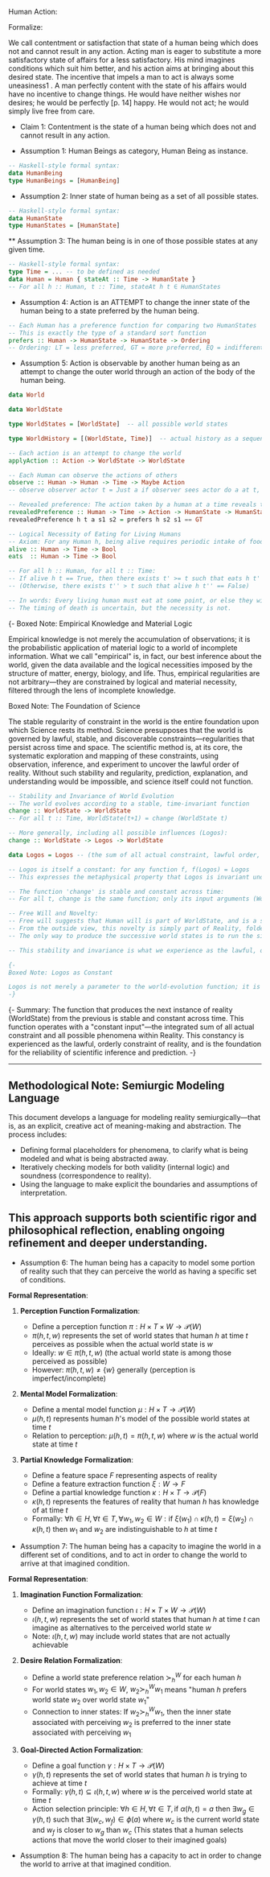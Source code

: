 
Human Action:

Formalize: 

We call contentment or satisfaction that state of a human being which does not and cannot result in any action. Acting man is eager to substitute a more satisfactory state of affairs for a less satisfactory. His mind imagines conditions which suit him better, and his action aims at bringing about this desired state. The incentive that impels a man to act is always some uneasiness1 . A man perfectly content with the state of his affairs would have no incentive to change things. He would have neither wishes nor desires; he would be perfectly [p. 14] happy. He would not act; he would simply live free from care.

* Claim 1: Contentment is the state of a human being which does not and cannot result in any action.

* Assumption 1: Human Beings as category, Human Being as instance.

```haskell
-- Haskell-style formal syntax:
data HumanBeing
type HumanBeings = [HumanBeing]
```

* Assumption 2: Inner state of human being as a set of all possible states.

```haskell
-- Haskell-style formal syntax:
data HumanState
type HumanStates = [HumanState]
```

** Assumption 3: The human being is in one of those possible states at any given time.

```haskell
-- Haskell-style formal syntax:
type Time = ... -- to be defined as needed
data Human = Human { stateAt :: Time -> HumanState }
-- For all h :: Human, t :: Time, stateAt h t ∈ HumanStates
```


* Assumption 4: Action is an ATTEMPT to change the inner state of the human being to a state preferred by the human being.

```haskell
-- Each Human has a preference function for comparing two HumanStates
-- This is exactly the type of a standard sort function
prefers :: Human -> HumanState -> HumanState -> Ordering
-- Ordering: LT = less preferred, GT = more preferred, EQ = indifferent
```

* Assumption 5: Action is observable by another human being as an attempt to change the outer world through an action of the body of the human being.

```haskell
data World

data WorldState

type WorldStates = [WorldState]  -- all possible world states

type WorldHistory = [(WorldState, Time)]  -- actual history as a sequence of (state, time) pairs

-- Each action is an attempt to change the world
applyAction :: Action -> WorldState -> WorldState

-- Each Human can observe the actions of others
observe :: Human -> Human -> Time -> Maybe Action
-- observe observer actor t = Just a if observer sees actor do a at t, Nothing if not observable

-- Revealed preference: The action taken by a human at a time reveals their preference
revealedPreference :: Human -> Time -> Action -> HumanState -> HumanState -> Bool
revealedPreference h t a s1 s2 = prefers h s2 s1 == GT

-- Logical Necessity of Eating for Living Humans
-- Axiom: For any Human h, being alive requires periodic intake of food (eating).
alive :: Human -> Time -> Bool
eats  :: Human -> Time -> Bool

-- For all h :: Human, for all t :: Time:
-- If alive h t == True, then there exists t' >= t such that eats h t' == True
-- (Otherwise, there exists t'' > t such that alive h t'' == False)

-- In words: Every living human must eat at some point, or else they will die.
-- The timing of death is uncertain, but the necessity is not.
```

{-
Boxed Note: Empirical Knowledge and Material Logic

Empirical knowledge is not merely the accumulation of observations; it is the probabilistic application of material logic to a world of incomplete information. What we call "empirical" is, in fact, our best inference about the world, given the data available and the logical necessities imposed by the structure of matter, energy, biology, and life. Thus, empirical regularities are not arbitrary—they are constrained by logical and material necessity, filtered through the lens of incomplete knowledge.

Boxed Note: The Foundation of Science

The stable regularity of constraint in the world is the entire foundation upon which Science rests its method. Science presupposes that the world is governed by lawful, stable, and discoverable constraints—regularities that persist across time and space. The scientific method is, at its core, the systematic exploration and mapping of these constraints, using observation, inference, and experiment to uncover the lawful order of reality. Without such stability and regularity, prediction, explanation, and understanding would be impossible, and science itself could not function.

```haskell
-- Stability and Invariance of World Evolution
-- The world evolves according to a stable, time-invariant function
change :: WorldState -> WorldState
-- For all t :: Time, WorldState(t+1) = change (WorldState t)

-- More generally, including all possible influences (Logos):
change :: WorldState -> Logos -> WorldState

data Logos = Logos -- (the sum of all actual constraint, lawful order, and possible phenomena in Reality)

-- Logos is itself a constant: for any function f, f(Logos) = Logos
-- This expresses the metaphysical property that Logos is invariant under all transformation; it is the absolute, unchanging constraint and order of Reality.

-- The function 'change' is stable and constant across time:
-- For all t, change is the same function; only its input arguments (WorldState, Logos) vary.

-- Free Will and Novelty:
-- Free will suggests that Human will is part of WorldState, and is a source of novelty.
-- From the outside view, this novelty is simply part of Reality, folded into Logos.
-- The only way to produce the successive world states is to run the simulation (Creation/Reality) itself.

-- This stability and invariance is what we experience as the lawful, orderly constraint of reality.

{-
Boxed Note: Logos as Constant

Logos is not merely a parameter to the world-evolution function; it is metaphysically constant. For any function f, f(Logos) = Logos. This expresses that the sum total of lawful order and constraint in Reality is absolutely invariant—unchanged by any operation, transformation, or perspective. Logos is the unchanging ground of possibility and actuality.
-}
```

{-
Summary: The function that produces the next instance of reality (WorldState) from the previous is stable and constant across time. This function operates with a "constant input"—the integrated sum of all actual constraint and all possible phenomena within Reality. This constancy is experienced as the lawful, orderly constraint of reality, and is the foundation for the reliability of scientific inference and prediction.
-}


---
## Methodological Note: Semiurgic Modeling Language

This document develops a language for modeling reality semiurgically—that is, as an explicit, creative act of meaning-making and abstraction. The process includes:

- Defining formal placeholders for phenomena, to clarify what is being modeled and what is being abstracted away.
- Iteratively checking models for both validity (internal logic) and soundness (correspondence to reality).
- Using the language to make explicit the boundaries and assumptions of interpretation.

This approach supports both scientific rigor and philosophical reflection, enabling ongoing refinement and deeper understanding.
---

* Assumption 6: The human being has a capacity to model some portion of reality such that they can perceive the world as having a specific set of conditions.

**Formal Representation**:

1. **Perception Function Formalization**:
   - Define a perception function $\pi : H \times T \times W \to \mathcal{P}(W)$
   - $\pi(h, t, w)$ represents the set of world states that human $h$ at time $t$ perceives as possible when the actual world state is $w$
   - Ideally: $w \in \pi(h, t, w)$ (the actual world state is among those perceived as possible)
   - However: $\pi(h, t, w) \neq \{w\}$ generally (perception is imperfect/incomplete)

2. **Mental Model Formalization**:
   - Define a mental model function $\mu : H \times T \to \mathcal{P}(W)$
   - $\mu(h, t)$ represents human $h$'s model of the possible world states at time $t$
   - Relation to perception: $\mu(h, t) = \pi(h, t, w)$ where $w$ is the actual world state at time $t$

3. **Partial Knowledge Formalization**:
   - Define a feature space $F$ representing aspects of reality
   - Define a feature extraction function $\xi : W \to F$
   - Define a partial knowledge function $\kappa : H \times T \to \mathcal{P}(F)$
   - $\kappa(h, t)$ represents the features of reality that human $h$ has knowledge of at time $t$
   - Formally: $\forall h \in H, \forall t \in T, \forall w_1, w_2 \in W: \text{if } \xi(w_1) \cap \kappa(h, t) = \xi(w_2) \cap \kappa(h, t) \text{ then } w_1 \text{ and } w_2 \text{ are indistinguishable to } h \text{ at time } t$

  * Assumption 7: The human being has a capacity to imagine the world in a different set of conditions, and to act in order to change the world to arrive at that imagined condition.

**Formal Representation**:

1. **Imagination Function Formalization**:
   - Define an imagination function $\iota : H \times T \times W \to \mathcal{P}(W)$
   - $\iota(h, t, w)$ represents the set of world states that human $h$ at time $t$ can imagine as alternatives to the perceived world state $w$
   - Note: $\iota(h, t, w)$ may include world states that are not actually achievable

2. **Desire Relation Formalization**:
   - Define a world state preference relation $\succ^W_h$ for each human $h$
   - For world states $w_1, w_2 \in W$, $w_2 \succ^W_h w_1$ means "human $h$ prefers world state $w_2$ over world state $w_1$"
   - Connection to inner states: If $w_2 \succ^W_h w_1$, then the inner state associated with perceiving $w_2$ is preferred to the inner state associated with perceiving $w_1$

3. **Goal-Directed Action Formalization**:
   - Define a goal function $\gamma : H \times T \to \mathcal{P}(W)$
   - $\gamma(h, t)$ represents the set of world states that human $h$ is trying to achieve at time $t$
   - Formally: $\gamma(h, t) \subseteq \iota(h, t, w)$ where $w$ is the perceived world state at time $t$
   - Action selection principle: $\forall h \in H, \forall t \in T, \text{if } \alpha(h, t) = a \text{ then } \exists w_g \in \gamma(h, t) \text{ such that } \exists (w_c, w_f) \in \phi(a) \text{ where } w_c \text{ is the current world state and } w_f \text{ is closer to } w_g \text{ than } w_c$
     (This states that a human selects actions that move the world closer to their imagined goals)

  * Assumption 8: The human being has a capacity to act in order to change the world to arrive at that imagined condition.


